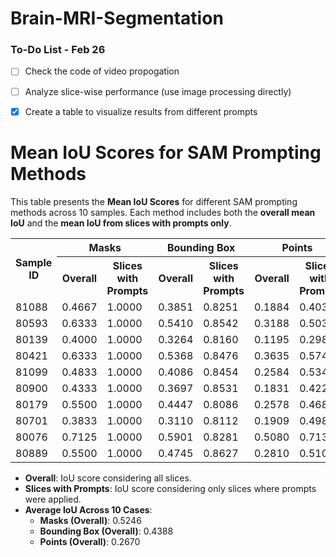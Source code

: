 # Brain-MRI-Segmentation

### To-Do List - Feb 26

- [ ] Check the code of video propogation
- [ ] Analyze slice-wise performance (use image processing directly)
- [x] Create a table to visualize results from different prompts


# Mean IoU Scores for SAM Prompting Methods

This table presents the **Mean IoU Scores** for different SAM prompting methods across 10 samples. Each method includes both the **overall mean IoU** and the **mean IoU from slices with prompts only**.

<table>
    <tr>
        <th rowspan="2">Sample ID</th>
        <th colspan="2">Masks</th>
        <th colspan="2">Bounding Box</th>
        <th colspan="2">Points</th>
    </tr>
    <tr>
        <th>Overall</th>
        <th>Slices with Prompts</th>
        <th>Overall</th>
        <th>Slices with Prompts</th>
        <th>Overall</th>
        <th>Slices with Prompts</th>
    </tr>
    <tr><td>81088</td><td>0.4667</td><td>1.0000</td><td>0.3851</td><td>0.8251</td><td>0.1884</td><td>0.4037</td></tr>
    <tr><td>80593</td><td>0.6333</td><td>1.0000</td><td>0.5410</td><td>0.8542</td><td>0.3188</td><td>0.5033</td></tr>
    <tr><td>80139</td><td>0.4000</td><td>1.0000</td><td>0.3264</td><td>0.8160</td><td>0.1195</td><td>0.2988</td></tr>
    <tr><td>80421</td><td>0.6333</td><td>1.0000</td><td>0.5368</td><td>0.8476</td><td>0.3635</td><td>0.5740</td></tr>
    <tr><td>81099</td><td>0.4833</td><td>1.0000</td><td>0.4086</td><td>0.8454</td><td>0.2584</td><td>0.5347</td></tr>
    <tr><td>80900</td><td>0.4333</td><td>1.0000</td><td>0.3697</td><td>0.8531</td><td>0.1831</td><td>0.4225</td></tr>
    <tr><td>80179</td><td>0.5500</td><td>1.0000</td><td>0.4447</td><td>0.8086</td><td>0.2578</td><td>0.4688</td></tr>
    <tr><td>80701</td><td>0.3833</td><td>1.0000</td><td>0.3110</td><td>0.8112</td><td>0.1909</td><td>0.4981</td></tr>
    <tr><td>80076</td><td>0.7125</td><td>1.0000</td><td>0.5901</td><td>0.8281</td><td>0.5080</td><td>0.7130</td></tr>
    <tr><td>80889</td><td>0.5500</td><td>1.0000</td><td>0.4745</td><td>0.8627</td><td>0.2810</td><td>0.5109</td></tr>
</table>


- **Overall**: IoU score considering all slices.
- **Slices with Prompts**: IoU score considering only slices where prompts were applied.
- **Average IoU Across 10 Cases**:
  - **Masks (Overall)**: 0.5246
  - **Bounding Box (Overall)**: 0.4388
  - **Points (Overall)**: 0.2670